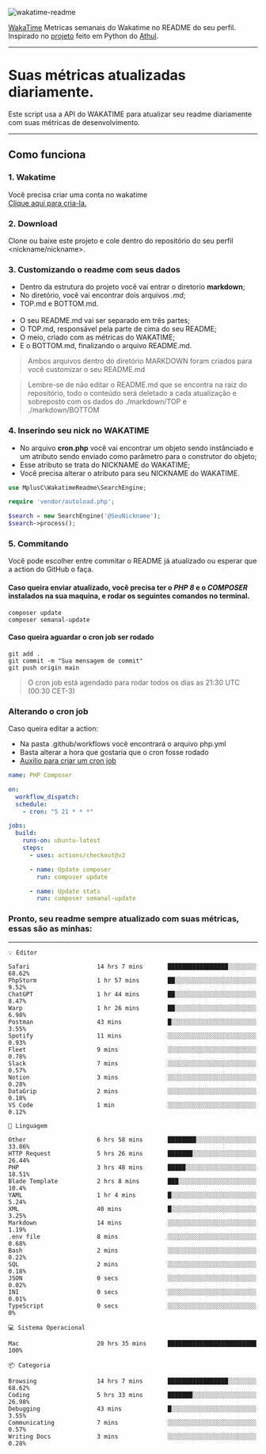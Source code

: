 ![wakatime-readme](https://socialify.git.ci/bymatheus/wakatime-readme/image?description=1&descriptionEditable=M%C3%A9tricas%20semanais%20do%20Wakatime%20no%20seu%20README%20de%20perfil.&font=KoHo&forks=1&language=1&owner=1&pattern=Signal&stargazers=1&theme=Dark)

[WakaTime](https://wakatime.com) Metricas semanais do Wakatime no README do seu perfil. <br>
Inspirado no [projeto](https://github.com/athul/waka-readme) feito em Python do [Athul](https://github.com/athul).
___

# Suas métricas atualizadas diariamente.
Este script usa a API do WAKATIME para atualizar seu readme diariamente com suas métricas de desenvolvimento.

___

## Como funciona

### 1. Wakatime
Você precisa criar uma conta no wakatime <br>
[Clique aqui para cria-la.](https://wakatime.com) 

### 2. Download
Clone ou baixe este projeto e cole dentro do repositório do seu perfil <nickname/nickname>.

### 3. Customizando o readme com seus dados
- Dentro da estrutura do projeto você vai entrar o diretorio **markdown**;  
- No diretório, você vai encontrar dois arquivos *.md*;
- TOP.md e BOTTOM.md.
<br><br>
- O seu README.md vai ser separado em três partes; 
- O TOP.md, responsável pela parte de cima do seu README;
- O meio, criado com as métricas do WAKATIME;
- E o BOTTOM.md, finalizando o arquivo README.md.<br>

> Ambos arquivos dentro do diretório MARKDOWN foram criados para você customizar o seu README.md

> Lembre-se de não editar o README.md que se encontra na raiz do repositório, todo o conteúdo será deletado a cada atualização e sobreposto com os dados do ./markdown/TOP e ./markdown/BOTTOM

### 4. Inserindo seu nick no WAKATIME
- No arquivo **cron.php** você vai encontrar um objeto sendo instânciado e um atributo sendo enviado como parâmetro para o construtor do objeto;
- Esse atributo se trata do NICKNAME do WAKATIME;
- Você precisa alterar o atributo para seu NICKNAME do WAKATIME.

```php
use MplusC\WakatimeReadme\SearchEngine;

require 'vendor/autoload.php';

$search = new SearchEngine('@SeuNickname');
$search->process();
```

### 5. Commitando
Você pode escolher entre commitar o README já atualizado ou esperar que a action do GitHub o faça. <br>

#### Caso queira enviar atualizado, você precisa ter o *PHP 8* e o *COMPOSER* instalados na sua maquina, e rodar os seguintes comandos no terminal.
```composer
composer update
composer semanal-update 
```

#### Caso queira aguardar o cron job ser rodado 
```git 
git add .
git commit -m "Sua mensagem de commit"
git push origin main
```

>O cron job está agendado para rodar todos os dias as 21:30 UTC (00:30 CET-3) 

### Alterando o cron job
Caso queira editar a action:

- Na pasta .github/workflows você encontrará o arquivo php.yml
- Basta alterar a hora que gostaria que o cron fosse rodado
- [Auxilio para criar um cron job](https://crontab.guru)

```yml
name: PHP Composer

on:
  workflow_dispatch:
  schedule:
    - cron: "5 21 * * *"

jobs:
  build:
    runs-on: ubuntu-latest
    steps:
      - uses: actions/checkout@v2

      - name: Update composer
        run: composer update

      - name: Update stats
        run: composer semanal-update
```

### Pronto, seu readme sempre atualizado com suas métricas, essas são as minhas:

___
```text
💡 Editor

Safari                   14 hrs 7 mins       █████████████████░░░░░░░░     68.62%
PhpStorm                 1 hr 57 mins        ██░░░░░░░░░░░░░░░░░░░░░░░      9.52%
ChatGPT                  1 hr 44 mins        ██░░░░░░░░░░░░░░░░░░░░░░░      8.47%
Warp                     1 hr 26 mins        ██░░░░░░░░░░░░░░░░░░░░░░░      6.98%
Postman                  43 mins             █░░░░░░░░░░░░░░░░░░░░░░░░      3.55%
Spotify                  11 mins             ░░░░░░░░░░░░░░░░░░░░░░░░░      0.93%
Fleet                    9 mins              ░░░░░░░░░░░░░░░░░░░░░░░░░      0.78%
Slack                    7 mins              ░░░░░░░░░░░░░░░░░░░░░░░░░      0.57%
Notion                   3 mins              ░░░░░░░░░░░░░░░░░░░░░░░░░      0.28%
DataGrip                 2 mins              ░░░░░░░░░░░░░░░░░░░░░░░░░      0.18%
VS Code                  1 min               ░░░░░░░░░░░░░░░░░░░░░░░░░      0.12%
```
```text
💬 Linguagem

Other                    6 hrs 58 mins       ████████░░░░░░░░░░░░░░░░░     33.86%
HTTP Request             5 hrs 26 mins       ███████░░░░░░░░░░░░░░░░░░     26.44%
PHP                      3 hrs 48 mins       █████░░░░░░░░░░░░░░░░░░░░     18.51%
Blade Template           2 hrs 8 mins        ███░░░░░░░░░░░░░░░░░░░░░░      10.4%
YAML                     1 hr 4 mins         █░░░░░░░░░░░░░░░░░░░░░░░░      5.24%
XML                      40 mins             █░░░░░░░░░░░░░░░░░░░░░░░░      3.25%
Markdown                 14 mins             ░░░░░░░░░░░░░░░░░░░░░░░░░      1.19%
.env file                8 mins              ░░░░░░░░░░░░░░░░░░░░░░░░░      0.68%
Bash                     2 mins              ░░░░░░░░░░░░░░░░░░░░░░░░░      0.22%
SQL                      2 mins              ░░░░░░░░░░░░░░░░░░░░░░░░░      0.18%
JSON                     0 secs              ░░░░░░░░░░░░░░░░░░░░░░░░░      0.02%
INI                      0 secs              ░░░░░░░░░░░░░░░░░░░░░░░░░      0.01%
TypeScript               0 secs              ░░░░░░░░░░░░░░░░░░░░░░░░░         0%
```
```text
💻 Sistema Operacional

Mac                      20 hrs 35 mins      █████████████████████████       100%
```
```text
📦 Categoria

Browsing                 14 hrs 7 mins       █████████████████░░░░░░░░     68.62%
Coding                   5 hrs 33 mins       ███████░░░░░░░░░░░░░░░░░░     26.98%
Debugging                43 mins             █░░░░░░░░░░░░░░░░░░░░░░░░      3.55%
Communicating            7 mins              ░░░░░░░░░░░░░░░░░░░░░░░░░      0.57%
Writing Docs             3 mins              ░░░░░░░░░░░░░░░░░░░░░░░░░      0.28%
```
